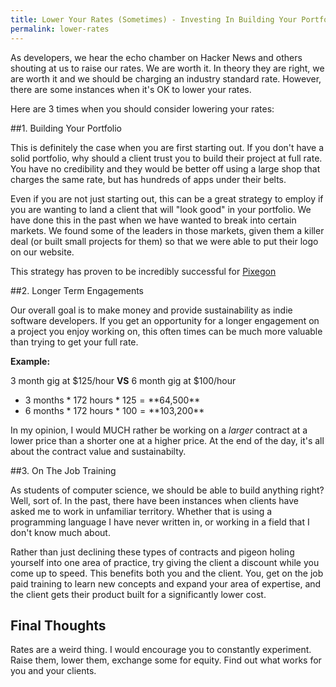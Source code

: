 ```yaml
---
title: Lower Your Rates (Sometimes) - Investing In Building Your Portfolio
permalink: lower-rates
---
```


As developers, we hear the echo chamber on Hacker News and others shouting at us to raise our rates. We are worth it.  In theory they are right, we are worth it and we should be charging an industry standard rate.  However, there are some instances when it's OK to lower your rates.

Here are 3 times when you should consider lowering your rates:

##1. Building Your Portfolio

This is definitely the case when you are first starting out. If you don't have a solid portfolio, why should a client trust you to build their project at full rate. You have no credibility and they would be better off using a large shop that charges the same rate, but has hundreds of apps under their belts.

Even if you are not just starting out, this can be a great strategy to employ if you are wanting to land a client that will "look good" in your portfolio.  We have done this in the past when we have wanted to break into certain markets.  We found some of the leaders in those markets, given them a killer deal (or built small projects for them) so that we were able to put their logo on our website.

This strategy has proven to be incredibly successful for [Pixegon](http://pixegon.com)

##2. Longer Term Engagements

Our overall goal is to make money and provide sustainability as indie software developers. If you get an opportunity for a longer engagement on a project you enjoy working on, this often times can be much more valuable than trying to get your full rate.

**Example:**

3 month gig at $125/hour **VS** 6 month gig at $100/hour

 - 3 months * 172 hours * $125 = **$64,500**
 - 6 months * 172 hours * $100 = **$103,200**

In my opinion, I would MUCH rather be working on a _larger_ contract at a lower price than a shorter one at a higher price.  At the end of the day, it's all about the contract value and sustainabilty.  

##3. On The Job Training

As students of computer science, we should be able to build anything right? Well, sort of.  In the past, there have been instances when clients have asked me to work in unfamiliar territory. Whether that is using a programming language I have never written in, or working in a field that I don't know much about.

Rather than just declining these types of contracts and pigeon holing yourself into one area of practice, try giving the client a discount while you come up to speed. This benefits both you and the client.  You, get on the job paid training to learn new concepts and expand your area of expertise, and the client gets their product built for a significantly lower cost.

## Final Thoughts

Rates are a weird thing. I would encourage you to constantly experiment. Raise them, lower them, exchange some for equity. Find out what works for you and your clients.